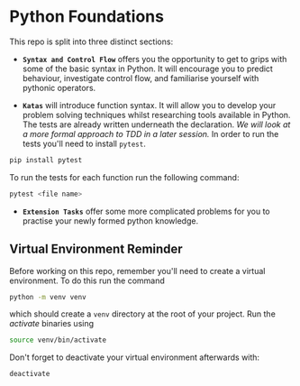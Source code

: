 # Python Foundations

This repo is split into three distinct sections:

-   **`Syntax and Control Flow`** offers you the opportunity to get to grips with some of the basic syntax in Python. It will encourage you to predict behaviour, investigate control flow, and familiarise yourself with pythonic operators.

-   **`Katas`** will introduce function syntax. It will allow you to develop your problem solving techniques whilst researching tools available in Python. The tests are already written underneath the declaration. _We will look at a more formal approach to TDD in a later session._
    In order to run the tests you'll need to install `pytest`.

```sh
pip install pytest
```

To run the tests for each function run the following command:

```sh
pytest <file name>
```

-   **`Extension Tasks`** offer some more complicated problems for you to practise your newly formed python knowledge.

## Virtual Environment Reminder

Before working on this repo, remember you'll need to create a virtual environment. To do this run the command

```sh
python -m venv venv
```

which should create a `venv` directory at the root of your project. Run the _activate_ binaries using

```sh
source venv/bin/activate
```

Don't forget to deactivate your virtual environment afterwards with:

```sh
deactivate
```
